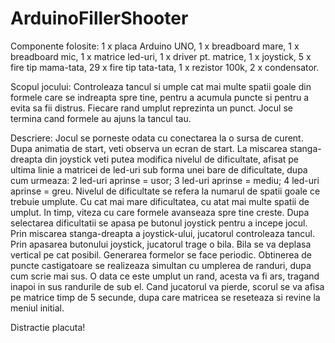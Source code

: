 # ArduinoFillerShooter

Componente folosite:
1 x placa Arduino UNO,
1 x breadboard mare,
1 x breadboard mic,
1 x matrice led-uri,
1 x driver pt. matrice,
1 x joystick,
5 x fire tip mama-tata,
29 x fire tip tata-tata,
1 x rezistor 100k,
2 x condensator.

Scopul jocului:
Controleaza tancul si umple cat mai multe spatii goale din formele care se indreapta spre tine, pentru a acumula puncte si pentru a evita sa fii distrus. Fiecare rand umplut reprezinta un punct. Jocul se termina cand formele au ajuns la tancul tau.

Descriere:
Jocul se porneste odata cu conectarea la o sursa de curent. Dupa animatia de start, veti observa un ecran de start. La miscarea stanga-dreapta din joystick veti putea modifica nivelul de dificultate, afisat pe ultima linie a matricei de led-uri sub forma unei bare de dificultate, dupa cum urmeaza:
2 led-uri aprinse = usor;
3 led-uri aprinse = mediu;
4 led-uri aprinse =  greu.
Nivelul de dificultate se refera la numarul de spatii goale ce trebuie umplute. Cu cat mai mare dificultatea, cu atat mai multe spatii de umplut. In timp, viteza cu care formele avanseaza spre tine creste.
Dupa selectarea dificultatii se apasa pe butonul joystick pentru a incepe jocul.
Prin miscarea stanga-dreapta a joystick-ului, jucatorul controleaza tancul. Prin apasarea butonului joystick, jucatorul trage o bila. Bila se va deplasa vertical pe cat posibil. Generarea formelor se face periodic. Obtinerea de puncte castigatoare se realizeaza simultan cu umplerea de randuri, dupa cum scrie mai sus. O data ce este umplut un rand, acesta va fi ars, tragand inapoi in sus randurile de sub el.
Cand jucatorul va pierde, scorul se va afisa pe matrice timp de 5 secunde, dupa care matricea se reseteaza si revine la meniul initial.

Distractie placuta!
